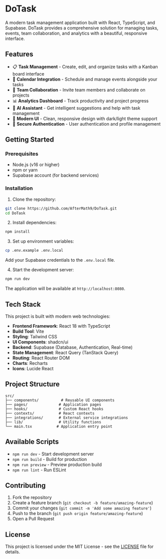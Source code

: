 # DoTask

A modern task management application built with React, TypeScript, and Supabase. DoTask provides a comprehensive solution for managing tasks, events, team collaboration, and analytics with a beautiful, responsive interface.

## Features

- 📋 **Task Management** - Create, edit, and organize tasks with a Kanban board interface
- 📅 **Calendar Integration** - Schedule and manage events alongside your tasks
- 👥 **Team Collaboration** - Invite team members and collaborate on projects
- 📊 **Analytics Dashboard** - Track productivity and project progress
- 🤖 **AI Assistant** - Get intelligent suggestions and help with task management
- 🎨 **Modern UI** - Clean, responsive design with dark/light theme support
- 🔐 **Secure Authentication** - User authentication and profile management

## Getting Started

### Prerequisites

- Node.js (v16 or higher)
- npm or yarn
- Supabase account (for backend services)

### Installation

1. Clone the repository:
```bash
git clone https://github.com/AfterMath9/DoTask.git
cd DoTask
```

2. Install dependencies:
```bash
npm install
```

3. Set up environment variables:
```bash
cp .env.example .env.local
```
Add your Supabase credentials to the `.env.local` file.

4. Start the development server:
```bash
npm run dev
```

The application will be available at `http://localhost:8080`.

## Tech Stack

This project is built with modern web technologies:

- **Frontend Framework**: React 18 with TypeScript
- **Build Tool**: Vite
- **Styling**: Tailwind CSS
- **UI Components**: shadcn/ui
- **Backend**: Supabase (Database, Authentication, Real-time)
- **State Management**: React Query (TanStack Query)
- **Routing**: React Router DOM
- **Charts**: Recharts
- **Icons**: Lucide React

## Project Structure

```
src/
├── components/          # Reusable UI components
├── pages/              # Application pages
├── hooks/              # Custom React hooks
├── contexts/           # React contexts
├── integrations/       # External service integrations
├── lib/                # Utility functions
└── main.tsx           # Application entry point
```

## Available Scripts

- `npm run dev` - Start development server
- `npm run build` - Build for production
- `npm run preview` - Preview production build
- `npm run lint` - Run ESLint

## Contributing

1. Fork the repository
2. Create a feature branch (`git checkout -b feature/amazing-feature`)
3. Commit your changes (`git commit -m 'Add some amazing feature'`)
4. Push to the branch (`git push origin feature/amazing-feature`)
5. Open a Pull Request

## License

This project is licensed under the MIT License - see the [LICENSE](LICENSE) file for details.
